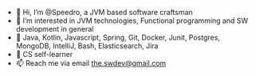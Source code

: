 - 👋 Hi, I’m @Speedro, a JVM based software craftsman 
- 👀 I’m interested in JVM technologies, Functional programming and SW development in general
- :robot: Java, Kotlin, Javascript, Spring, Git, Docker, Junit, Postgres, MongoDB, IntelliJ, Bash, Elasticsearch, Jira
- :book: CS self-learner
- 📫 Reach me via email the.swdev@gmail.com
